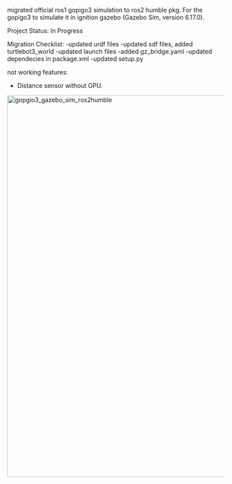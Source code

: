 migrated official ros1 gopigo3 simulation to ros2 humble pkg. For the gopigo3 to simulate it in ignition gazebo (Gazebo Sim, version 6.17.0).

Project Status: In Progress

Migration Checklist:
-updated urdf files
-updated sdf files, added turtlebot3_world
-updated launch files
-added gz_bridge.yaml
-updated dependecies in package.xml 
-updated setup.py

not working features:
- Distance sensor without GPU.

<img width="1381" height="883" alt="gopgio3_gazebo_sim_ros2humble" src="https://github.com/user-attachments/assets/0b890dd4-a700-43f8-9fa9-0fd842ef5105" />
